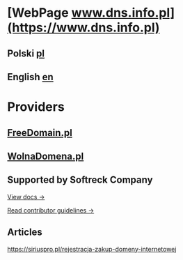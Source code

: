 # [WebPage www.dns.info.pl](https://www.dns.info.pl)
## Polski [pl](/pl)
## English [en](/en)

# Providers
## [FreeDomain.pl](https://www.freedomain.pl)
## [WolnaDomena.pl](https://www.wolnadomena.pl)


## Supported by Softreck Company

[View docs →](https://developers.softreck.com/dns.info.pl)

[Read contributor guidelines →](https://developers.softreck.com/docs-engine/contributing/content-framework)


## Articles

https://siriuspro.pl/rejestracja-zakup-domeny-internetowej
